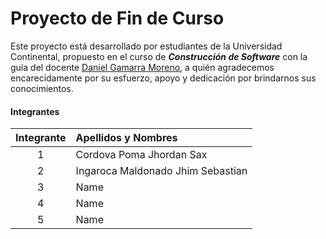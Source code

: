 # Proyecto de Fin de Curso
Este proyecto está desarrollado por estudiantes de la Universidad Continental, propuesto en el curso de ___Construcción de Software___ con la guía del docente [Daniel Gamarra Moreno](https://estudiantesavp.ucontinental.edu.pe/user/profile.php?id=9474), a quién agradecemos encarecidamente por su esfuerzo, apoyo y dedicación por brindarnos sus conocimientos.
#### Integrantes

| **Integrante**  | **Apellidos y Nombres**  |
|:-------------: |:---------------|
| 1         | Cordova Poma Jhordan Sax |
| 2         | Ingaroca Maldonado Jhim Sebastian          |
| 3         | Name          | 
| 4         | Name          |
| 5         | Name          | 

